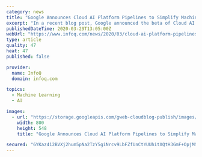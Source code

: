 ```yaml
---
category: news
title: "Google Announces Cloud AI Platform Pipelines to Simplify Machine Learning Development"
excerpt: "In a recent blog post, Google announced the beta of Cloud AI Platform Pipelines, which provides users with a way to deploy robust, repeatable machine learning pipelines along with monitoring, auditing, version tracking, and reproducibility. With Cloud AI Pipelines, Google can help organizations adopt the practice of Machine Learning Operations ..."
publishedDateTime: 2020-03-29T13:05:00Z
webUrl: "https://www.infoq.com/news/2020/03/cloud-ai-platform-pipelines-beta/"
type: article
quality: 47
heat: 47
published: false

provider:
  name: InfoQ
  domain: infoq.com

topics:
  - Machine Learning
  - AI

images:
  - url: "https://storage.googleapis.com/gweb-cloudblog-publish/images/2_stack.max-800x800.jpg"
    width: 800
    height: 548
    title: "Google Announces Cloud AI Platform Pipelines to Simplify Machine Learning Development"

secured: "6YKaz412BVXj2hum5pNa2TzY5giNrcv9LbFZfUnCtYUUhitXQtH3GmF+OpjMSauNPNs+OkPTsVLc2Sdvk86Ogat7zYskibLfGriVR4lbszCbqXZ9T/9QQjCi37CmyYpAQMfmRKOQpfnKLOkCkJnTNDEKy7xUaA9iJVa47PalitzRgHyBN805ar5H+qDjq2QFWq013tfZiqCB5ZDMnjZPMX4XGMdISXgFiDkAg2vKCZ83im1mlVe1DvgwJEbNWrZyGs0iIOOWhmHVy97wlRu5PbJePI61O118bz/aXYCzXfabZoDSZyB0IiHCbePHtAxF;tBLouyz6e06dTzpfxtWSrQ=="
---
```


